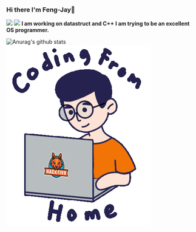 ### Hi there I'm Feng-Jay👋
![](https://visitor-badge.glitch.me/badge?page_id=Feng-Jay.readme)
[![](https://img.shields.io/badge/OS-Arch%20Linux-33aadd?style=flat-square&logo=arch-linux&logoColor=ffffff)](https://www.archlinux.org/) 
**I am working on datastruct and C++** 
**I am trying to be an excellent OS programmer.** 

![Anurag's github stats](https://github-readme-stats.vercel.app/api?username=Feng-Jay&show_icons=true&theme=tokyonight)
![](https://github.com/Feng-Jay/DataStruct/blob/master/Image/page.gif#pic_right)
